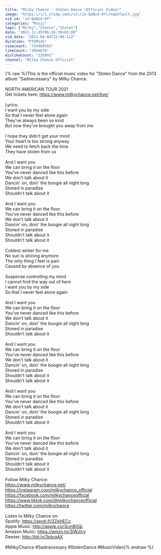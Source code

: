 ```yaml
---
title: "Milky Chance - Stolen Dance (Official Video)"
image: "https:\/\/i.ytimg.com\/vi\/iX-QaNzd-0Y\/hqdefault.jpg"
vid_id: "iX-QaNzd-0Y"
categories: "Music"
tags: ["Milky","Chance","Stolen"]
date: "2021-11-05T06:38:39+03:00"
vid_date: "2013-04-04T22:00:11Z"
duration: "PT5M14S"
viewcount: "733460593"
likeCount: "3904676"
dislikeCount: "126991"
channel: "Milky Chance Official"
---
```

{% raw %}This is the official music video for &quot;Stolen Dance&quot; from the 2013 album &quot;Sadnecessary&quot; by Milky Chance.<br /><br />NORTH AMERICAN TOUR 2021<br />Get tickets here: <a rel="nofollow" target="blank" href="https://www.milkychance.net/live/">https://www.milkychance.net/live/</a><br /><br />Lyrics:<br />I want you by my side<br />So that I never feel alone again<br />They've always been so kind<br />But now they've brought you away from me<br /><br />I hope they didn't get your mind<br />Your heart is too strong anyway<br />We need to fetch back the time<br />They have stolen from us<br /><br />And I want you<br />We can bring it on the floor<br />You've never danced like this before<br />We don't talk about it<br />Dancin' on, doin' the boogie all night long<br />Stoned in paradise<br />Shouldn't talk about it<br /><br />And I want you<br />We can bring it on the floor<br />You've never danced like this before<br />We don't talk about it<br />Dancin' on, doin' the boogie all night long<br />Stoned in paradise<br />Shouldn't talk about it<br />Shouldn't talk about it<br /><br />Coldest winter for me<br />No sun is shining anymore<br />The only thing I feel is pain<br />Caused by absence of you<br /><br />Suspense controlling my mind<br />I cannot find the way out of here<br />I want you by my side<br />So that I never feel alone again<br /><br />And I want you<br />We can bring it on the floor<br />You've never danced like this before<br />We don't talk about it<br />Dancin' on, doin' the boogie all night long<br />Stoned in paradise<br />Shouldn't talk about it<br /><br />And I want you<br />We can bring it on the floor<br />You've never danced like this before<br />We don't talk about it<br />Dancin' on, doin' the boogie all night long<br />Stoned in paradise<br />Shouldn't talk about it<br />Shouldn't talk about it<br /><br />And I want you<br />We can bring it on the floor<br />You've never danced like this before<br />We don't talk about it<br />Dancin' on, doin' the boogie all night long<br />Stoned in paradise<br />Shouldn't talk about it<br /><br />And I want you<br />We can bring it on the floor<br />You've never danced like this before<br />We don't talk about it<br />Dancin' on, doin' the boogie all night long<br />Stoned in paradise<br />Shouldn't talk about it<br />Shouldn't talk about it<br /><br />Follow Milky Chance:<br /><a rel="nofollow" target="blank" href="https://www.milkychance.net/">https://www.milkychance.net/</a><br /><a rel="nofollow" target="blank" href="https://instagram.com/milkychance_official">https://instagram.com/milkychance_official</a> <br /><a rel="nofollow" target="blank" href="https://facebook.com/milkychanceofficial">https://facebook.com/milkychanceofficial</a> <br /><a rel="nofollow" target="blank" href="https://www.tiktok.com/@milkychanceofficial">https://www.tiktok.com/@milkychanceofficial</a><br /><a rel="nofollow" target="blank" href="https://twitter.com/milkychance">https://twitter.com/milkychance</a> <br /><br />Listen to Milky Chance on:<br />Spotify: <a rel="nofollow" target="blank" href="https://spoti.fi/2ZeHECc">https://spoti.fi/2ZeHECc</a><br />Apple Music: <a rel="nofollow" target="blank" href="http://apple.co/3cmB0Qi">http://apple.co/3cmB0Qi</a><br />Amazon Music: <a rel="nofollow" target="blank" href="https://amzn.to/3iWJlvy">https://amzn.to/3iWJlvy</a><br />Deezer: <a rel="nofollow" target="blank" href="http://bit.ly/3ptcqAX">http://bit.ly/3ptcqAX</a><br /><br />#MilkyChance #Sadnecessary #StolenDance #MusicVideo{% endraw %}
